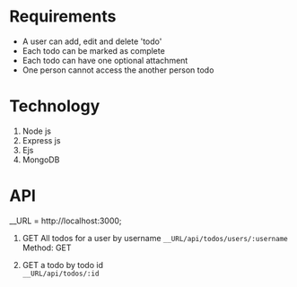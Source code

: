 # Requirements
- A user can add, edit and delete 'todo'
- Each todo can be marked as complete
- Each todo can have one optional attachment
- One person cannot access the another person todo

# Technology
1. Node js 
2. Express js 
3. Ejs
4. MongoDB

# API 
__URL = http://localhost:3000;

1. GET All todos for a user by username
`__URL/api/todos/users/:username` <br>
Method: GET<br>

2. GET a todo by todo id <br>
`__URL/api/todos/:id`
